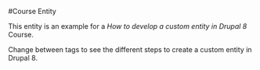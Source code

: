#Course Entity

This entity is an example for a *How to develop a custom entity in Drupal 8* Course.

Change between tags to see the different steps to create a custom entity in Drupal 8.